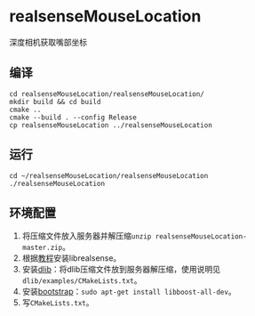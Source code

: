 # realsenseMouseLocation
深度相机获取嘴部坐标

## 编译

```shell
cd realsenseMouseLocation/realsenseMouseLocation/
mkdir build && cd build
cmake ..
cmake --build . --config Release
cp realsenseMouseLocation ../realsenseMouseLocation
```

## 运行

```shell
cd ~/realsenseMouseLocation/realsenseMouseLocation
./realsenseMouseLocation
```

## 环境配置

1. 将压缩文件放入服务器并解压缩`unzip realsenseMouseLocation-master.zip`。
2. 根据[教程](https://github.com/IntelRealSense/librealsense/blob/development/doc/RaspberryPi3.md)安装librealsense。
3. 安装[dlib](http://dlib.net/)：将dlib压缩文件放到服务器解压缩，使用说明见`dlib/examples/CMakeLists.txt`。
4. 安装[bootstrap](https://www.boost.org/)：`sudo apt-get install libboost-all-dev`。
5. 写`CMakeLists.txt`。

